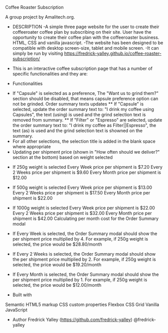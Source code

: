 Coffee Roaster Subscription

A group project by Amalitech.org.


- DESCRIPTION -A simple three page website for the user to create their coffeeroater coffee plan by subscribing on their site. User have the opportunity to create their coffee plan with the coffeeroaster business. HTML, CSS and vanilla javascript. -The website has been designed to be compatible with desktop screen-size, tablet and mobile screen. -It can simply be run by visiting https://fredrick-yalley.github.io/coffee-roaster-subscription/

- This is an interactive coffee subscription page that has a number of specific functionalities and they are:

- Functionalities
* If "Capsule" is selected as a preference,
The "Want us to grind them?" section should be disabled, that means capsule preference option can not be grinded.
Order summary texts updates
** If "Capsule" is selected, update the order summary text to:
"I drink my coffee using Capsules", the text (using) is used and the grind selection text is removed from summary.
** If "Filter" or "Espresso" are selected, update the order summary text to:
"I drink my coffee as Filter||Espresso", the text (as) is used  and the grind selection text is showned on the summary.
* For all other selections, the selection title is added in the blank space where appropriate
* Updating per shipment price (shown in "How often should we deliver?" section at the bottom) based on weight selected
- If 250g weight is selected
Every Week price per shipment is $7.20
Every 2 Weeks price per shipment is $9.60
Every Month price per shipment is $12.00
- If 500g weight is selected
Every Week price per shipment is $13.00
Every 2 Weeks price per shipment is $17.50
Every Month price per shipment is $22.00
- If 1000g weight is selected
Every Week price per shipment is $22.00
Every 2 Weeks price per shipment is $32.00
Every Month price per shipment is $42.00
Calculating per month cost for the Order Summary modal
- If Every Week is selected, the Order Summary modal should show the per shipment price multiplied by 4. For example, if 250g weight is selected, the price would be $28.80/month
- If Every 2 Weeks is selected, the Order Summary modal should show the per shipment price multiplied by 2. For example, if 250g weight is selected, the price would be $19.20/month
- If Every Month is selected, the Order Summary modal should show the per shipment price multiplied by 1. For example, if 250g weight is selected, the price would be $12.00/month

- Built with

Semantic HTML5 markup
CSS custom properties
Flexbox
CSS Grid
Vanilla JavaScript 

- Author
Fredrick Yalley (https://github.com/fredrick-yalley) @fredrick-yalley